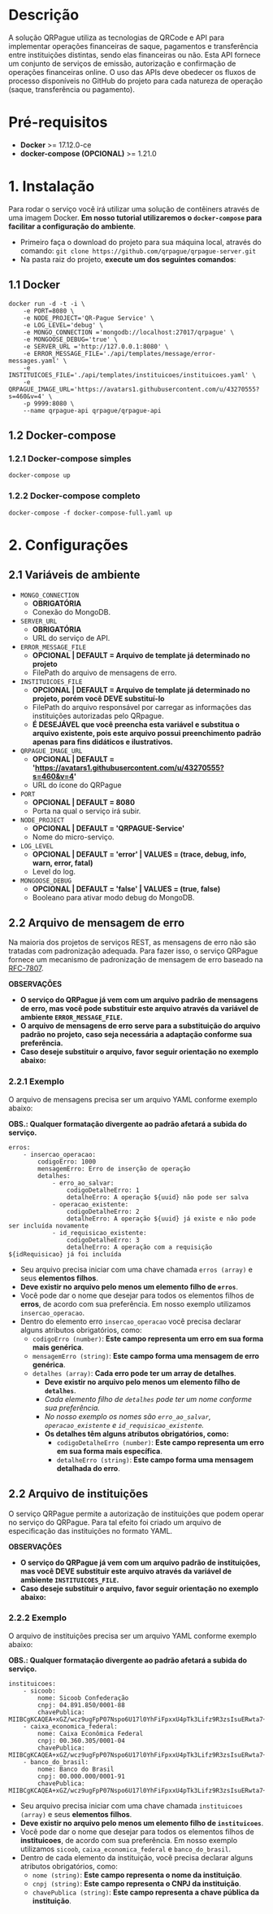 # Descrição

A solução QRPague utiliza as tecnologias de QRCode e API para implementar operações financeiras de saque, pagamentos e transferência entre instituições distintas, sendo elas financeiras ou não. Esta API fornece um conjunto de serviços de emissão, autorização e confirmação de operações financeiras online. O uso das APIs deve obedecer os fluxos de processo disponíveis no GitHub do projeto para cada natureza de operação (saque, transferência ou pagamento).

# Pré-requisitos

- **Docker** >= 17.12.0-ce
- **docker-compose (OPCIONAL)** >= 1.21.0

# 1. Instalação

Para rodar o serviço você irá utilizar uma solução de contêiners através de uma imagem Docker.
**Em nosso tutorial utilizaremos o `docker-compose` para facilitar a configuração do ambiente**.

- Primeiro faça o download do projeto para sua máquina local, através do comando: `git clone https://github.com/qrpague/qrpague-server.git`
- Na pasta raiz do projeto, **execute um dos seguintes comandos**:

## 1.1 Docker

```
docker run -d -t -i \ 
    -e PORT=8080 \
    -e NODE_PROJECT='QR-Pague Service' \
    -e LOG_LEVEL='debug' \
    -e MONGO_CONNECTION ='mongodb://localhost:27017/qrpague' \
    -e MONGOOSE_DEBUG='true' \
    -e SERVER_URL ='http://127.0.0.1:8080' \
    -e ERROR_MESSAGE_FILE='./api/templates/message/error-messages.yaml' \
    -e INSTITUICOES_FILE='./api/templates/instituicoes/instituicoes.yaml' \
    -e QRPAGUE_IMAGE_URL='https://avatars1.githubusercontent.com/u/43270555?s=460&v=4' \
    -p 9999:8080 \
    --name qrpague-api qrpague/qrpague-api
```

## 1.2 Docker-compose

### 1.2.1 Docker-compose simples

```
docker-compose up
```

### 1.2.2 Docker-compose completo

```
docker-compose -f docker-compose-full.yaml up
```

# 2. Configurações

## 2.1 Variáveis de ambiente

- `MONGO_CONNECTION`
    - **OBRIGATÓRIA**
    - Conexão do MongoDB.
- `SERVER_URL`
    - **OBRIGATÓRIA**
    - URL do serviço de API.
- `ERROR_MESSAGE_FILE`
    - **OPCIONAL | DEFAULT = Arquivo de template já determinado no projeto**
    - FilePath do arquivo de mensagens de erro.
- `INSTITUICOES_FILE`
    - **OPCIONAL | DEFAULT = Arquivo de template já determinado no projeto, porém você DEVE substituí-lo**
    - FilePath do arquivo responsável por carregar as informações das instituições autorizadas pelo QRpague.
    - **É DESEJÁVEL que você preencha esta variável e substitua o arquivo existente, pois este arquivo possui preenchimento padrão apenas para fins didáticos e ilustrativos.**
- `QRPAGUE_IMAGE_URL`
    - **OPCIONAL | DEFAULT = 'https://avatars1.githubusercontent.com/u/43270555?s=460&v=4'**
    - URL do ícone do QRPague
- `PORT` 
    - **OPCIONAL | DEFAULT = 8080**
    - Porta na qual o serviço irá subir.
- `NODE_PROJECT`
    - **OPCIONAL | DEFAULT = 'QRPAGUE-Service'**
    - Nome do micro-serviço.
- `LOG_LEVEL`
    - **OPCIONAL | DEFAULT = 'error' | VALUES = (trace, debug, info, warn, error, fatal)**
    - Level do log.
- `MONGOOSE_DEBUG`
    - **OPCIONAL | DEFAULT = 'false' | VALUES = (true, false)**
    - Booleano para ativar modo debug do MongoDB.
 
## 2.2 Arquivo de mensagem de erro

Na maioria dos projetos de serviços REST, as mensagens de erro não são tratadas com padronização adequada. Para fazer isso, o serviço QRPague fornece um mecanismo de padronização de mensagem de erro baseado na [RFC-7807][rfc].

**OBSERVAÇÕES**

- **O serviço do QRPague já vem com um arquivo padrão de mensagens de erro, mas você pode substituir este arquivo através da variável de ambiente `ERROR_MESSAGE_FILE`.**
- **O arquivo de mensagens de erro serve para a substituição do arquivo padrão no projeto, caso seja necessária a adaptação conforme sua preferência.**
- **Caso deseje substituir o arquivo, favor seguir orientação no exemplo abaixo:**


[rfc]: <https://tools.ietf.org/html/rfc7807>

### 2.2.1 Exemplo

O arquivo de mensagens precisa ser um arquivo YAML conforme exemplo abaixo:

**OBS.: Qualquer formatação divergente ao padrão afetará a subida do serviço.**

```
erros:
    - insercao_operacao:
        codigoErro: 1000
        mensagemErro: Erro de inserção de operação
        detalhes:
            - erro_ao_salvar:
                codigoDetalheErro: 1
                detalheErro: A operação ${uuid} não pode ser salva
            - operacao_existente:
                codigoDetalheErro: 2
                detalheErro: A operação ${uuid} já existe e não pode ser incluída novamente
            - id_requisicao_existente:
                codigoDetalheErro: 3
                detalheErro: A operação com a requisição ${idRequisicao} já foi incluída
```

- Seu arquivo precisa iniciar com uma chave chamada `erros (array)` e seus **elementos filhos**.
- **Deve existir no arquivo pelo menos um elemento filho de `erros`**.
- Você pode dar o nome que desejar para todos os elementos filhos de **erros**, de acordo com sua preferência. Em nosso exemplo utilizamos `insercao_operacao`.
- Dentro do elemento erro `insercao_operacao` você precisa declarar alguns atributos obrigatórios, como:
    - `codigoErro (number)`: **Este campo representa um erro em sua forma mais genérica**.
    - `mensagemErro (string)`: **Este campo forma uma mensagem de erro genérica**.
    - `detalhes (array)`: **Cada erro pode ter um array de detalhes**. 
        - **Deve existir no arquivo pelo menos um elemento filho de `detalhes`**.
        - *Cada elemento filho de `detalhes` pode ter um nome conforme sua preferência.*
        - *No nosso exemplo os nomes são `erro_ao_salvar`, `operacao_existente` e `id_requisicao_existente`.*
        - **Os detalhes têm alguns atributos obrigatórios, como:**
            - `codigoDetalheErro (number)`: **Este campo representa um erro em sua forma mais específica**.
            - `detalheErro (string)`: **Este campo forma uma mensagem detalhada do erro**.

## 2.2 Arquivo de instituições

O serviço QRPague permite a autorização de instituições que podem operar no serviço do QRPague. Para tal efeito foi criado um arquivo de especificação das instituições no formato YAML.

**OBSERVAÇÕES**

- **O serviço do QRPague já vem com um arquivo padrão de instituições, mas você DEVE substituir este arquivo através da variável de ambiente `INSTITUICOES_FILE`.**
- **Caso deseje substituir o arquivo, favor seguir orientação no exemplo abaixo:**

### 2.2.2 Exemplo

O arquivo de instituições precisa ser um arquivo YAML conforme exemplo abaixo:

**OBS.: Qualquer formatação divergente ao padrão afetará a subida do serviço.**

```
instituicoes:
    - sicoob:
        nome: Sicoob Confederação
        cnpj: 04.891.850/0001-88
        chavePublica: MIIBCgKCAQEA+xGZ/wcz9ugFpP07Nspo6U17l0YhFiFpxxU4pTk3Lifz9R3zsIsuERwta7+fWIfxOo208ett/jhskiVodSEt3QBGh4XBipyWopKwZ93HHaDVZAALi/2A+xTBtWdEo7XGUujKDvC2/aZKukfjpOiUI8AhLAfjmlcD/UZ1QPh0mHsglRNCmpCwmwSXA9VNmhz+PiB+Dml4WWnKW/VHo2ujTXxq7+efMU4H2fny3Se3KYOsFPFGZ1TNQSYlFuShWrHPtiLmUdPoP6CV2mML1tk+l7DIIqXrQhLUKDACeM5roMx0kLhUWB8P+0uj1CNlNN4JRZlC7xFfqiMbFRU9Z4N6YwIDAQAB
    - caixa_economica_federal:
        nome: Caixa Econômica Federal
        cnpj: 00.360.305/0001-04
        chavePublica: MIIBCgKCAQEA+xGZ/wcz9ugFpP07Nspo6U17l0YhFiFpxxU4pTk3Lifz9R3zsIsuERwta7+fWIfxOo208ett/jhskiVodSEt3QBGh4XBipyWopKwZ93HHaDVZAALi/2A+xTBtWdEo7XGUujKDvC2/aZKukfjpOiUI8AhLAfjmlcD/UZ1QPh0mHsglRNCmpCwmwSXA9VNmhz+PiB+Dml4WWnKW/VHo2ujTXxq7+efMU4H2fny3Se3KYOsFPFGZ1TNQSYlFuShWrHPtiLmUdPoP6CV2mML1tk+l7DIIqXrQhLUKDACeM5roMx0kLhUWB8P+0uj1CNlNN4JRZlC7xFfqiMbFRU9Z4N6YwIDAQAB
    - banco_do_brasil:
        nome: Banco do Brasil
        cnpj: 00.000.000/0001-91
        chavePublica: MIIBCgKCAQEA+xGZ/wcz9ugFpP07Nspo6U17l0YhFiFpxxU4pTk3Lifz9R3zsIsuERwta7+fWIfxOo208ett/jhskiVodSEt3QBGh4XBipyWopKwZ93HHaDVZAALi/2A+xTBtWdEo7XGUujKDvC2/aZKukfjpOiUI8AhLAfjmlcD/UZ1QPh0mHsglRNCmpCwmwSXA9VNmhz+PiB+Dml4WWnKW/VHo2ujTXxq7+efMU4H2fny3Se3KYOsFPFGZ1TNQSYlFuShWrHPtiLmUdPoP6CV2mML1tk+l7DIIqXrQhLUKDACeM5roMx0kLhUWB8P+0uj1CNlNN4JRZlC7xFfqiMbFRU9Z4N6YwIDAQAB
```

- Seu arquivo precisa iniciar com uma chave chamada `instituicoes (array)` e seus **elementos filhos**.
- **Deve existir no arquivo pelo menos um elemento filho de `instituicoes`**.
- Você pode dar o nome que desejar para todos os elementos filhos de **instituicoes**, de acordo com sua preferência. Em nosso exemplo utilizamos `sicoob`, `caixa_economica_federal` e `banco_do_brasil`.
- Dentro de cada elemento da instituição, você precisa declarar alguns atributos obrigatórios, como:
    - `nome (string)`: **Este campo representa o nome da instituição**.
    - `cnpj (string)`: **Este campo representa o CNPJ da instituição**.
    - `chavePublica (string)`: **Este campo representa a chave pública da instituição**.